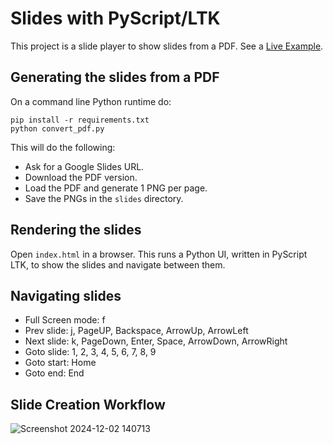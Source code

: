 # Slides with PyScript/LTK

This project is a slide player to show slides from a PDF. See a
[Live Example](https://laffra.github.io/slides/).

## Generating the slides from a PDF

On a command line Python runtime do:

```
pip install -r requirements.txt
python convert_pdf.py
```

This will do the following:
 - Ask for a Google Slides URL.
 - Download the PDF version.
 - Load the PDF and generate 1 PNG per page.
 - Save the PNGs in the `slides` directory.

## Rendering the slides

Open `index.html` in a browser. 
This runs a Python UI, written in PyScript LTK, to show the slides and navigate between them.

## Navigating slides

- Full Screen mode: f
- Prev slide: j, PageUP, Backspace, ArrowUp, ArrowLeft
- Next slide: k, PageDown, Enter, Space, ArrowDown, ArrowRight
- Goto slide: 1, 2, 3, 4, 5, 6, 7, 8, 9
- Goto start: Home
- Goto end: End

## Slide Creation Workflow

![Screenshot 2024-12-02 140713](https://github.com/user-attachments/assets/b4753662-3d1b-4f45-8503-342445fd202b)

